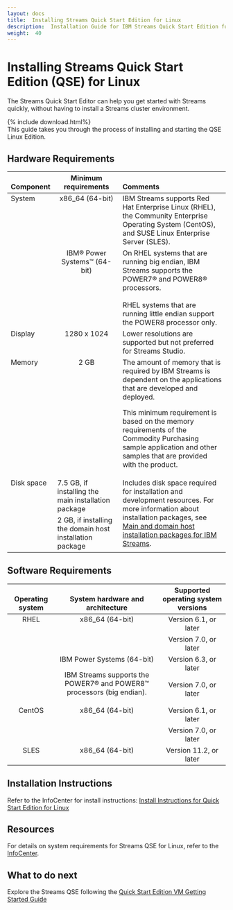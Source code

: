 ```yaml
---
layout: docs
title:  Installing Streams Quick Start Edition for Linux
description:  Installation Guide for IBM Streams Quick Start Edition for Linux
weight:  40
---
```


# Installing Streams Quick Start Edition (QSE) for Linux

The Streams Quick Start Editor can help you get started with Streams quickly, without having to install a Streams cluster environment. 

{% include download.html%}
<br>
This guide takes you through the process of installing and starting the QSE Linux Edition.

## Hardware Requirements

<table>
<thead class="thead" align="left"><tr class="row" valign="bottom"><th class="entry" valign="bottom">Component</th>
<th class="entry" align="center">Minimum requirements</th>
<th class="entry" valign="bottom">Comments</th>
</tr>
</thead>
<tbody class="tbody"><tr class="row"><td class="entry" rowspan="2" valign="top">System</td>
<td class="entry" align="center" valign="top">x86_64 (64-bit) </td>
<td class="entry" valign="top"><span class="keyword">IBM Streams</span> supports Red Hat Enterprise Linux (RHEL), the Community Enterprise Operating
System (CentOS), and SUSE Linux Enterprise
Server (SLES).</td>
</tr>
<tr class="row"><td class="entry" align="center" valign="top">IBM® Power Systems™ (64-bit)</td>
<td class="entry" valign="top" >On RHEL systems that are running big endian, IBM Streams supports the POWER7® and POWER8® processors.<br><br>
RHEL systems that are running little endian support the POWER8 processor only.</td>
</tr>
<tr class="row"><td class="entry" valign="top">Display</td>
<td class="entry" align="center" valign="top" >1280 x 1024</td>
<td class="entry" valign="top" >Lower resolutions are supported but not preferred
for Streams Studio.</td>
</tr>
<tr class="row"><td class="entry" valign="top" >Memory</td>
<td class="entry" align="center" valign="top" >2 GB</td>
<td class="entry" valign="top" ><span class="ph">The amount
of memory that is required by <span class="keyword">IBM Streams</span> is dependent on the applications that are developed
and deployed.</span><p class="p" >This minimum
requirement is based on the memory requirements of the Commodity Purchasing
sample application and other samples that are provided with the product.</p>
</td>
</tr>
<tr class="row"><td class="entry" rowspan="2" valign="top">Disk space</td>
<td class="entry" align="left" valign="top">7.5 GB, if installing the <span class="keyword">main installation package</span></td>
<td class="entry" rowspan="2" valign="top">Includes disk space required for
installation and development resources. For more information about
installation packages, see <a class="xref" href="http://www-01.ibm.com/support/knowledgecenter/?lang=en#!/SSCRJU_4.1.0/com.ibm.streams.install.doc/doc/ibminfospherestreams-install-programs-packages.html">Main and domain host installation
packages for <span class="keyword">IBM Streams</span></a>.</td>
</tr>
<tr class="row"><td class="entry" align="left" valign="top">2 GB, if installing the <span class="keyword">domain host installation package</span></td>
</tr>
</tbody>
</table>

## Software Requirements

<table>
<thead class="thead" align="left"><tr class="row" valign="bottom"><th class="entry" align="center" valign="bottom">Operating system</th>
<th class="entry" align="center" valign="bottom">System hardware and architecture</th>
<th class="entry" align="center" valign="bottom">Supported operating system versions</th>
</tr>
</thead>
<tbody class="tbody"><tr class="row"><td class="entry" rowspan="4" align="center" valign="top">RHEL</td>
<td class="entry" rowspan="2" align="center" valign="top">x86_64 (64-bit)</td>
<td class="entry" align="center" valign="top">Version 6.1, or later</td>
</tr>
<tr class="row"><td class="entry" align="center" valign="top">Version 7.0, or later</td>
</tr>
<tr class="row"><td class="entry" rowspan="2" align="center" valign="top">IBM Power
Systems (64-bit)<p class="p"><span class="keyword">IBM Streams</span> supports the POWER7® and POWER8™ processors (big endian).</p>
</td>
<td class="entry" align="center" valign="top">Version 6.3, or later</td>
</tr>
<tr class="row"><td class="entry" align="center" valign="top">Version 7.0, or later</td>
</tr>
<tr class="row"><td class="entry" rowspan="2" align="center" valign="top">CentOS</td>
<td class="entry" rowspan="2" align="center" valign="top">x86_64 (64-bit)</td>
<td class="entry" align="center" valign="top">Version 6.1, or later</td>
</tr>
<tr class="row"><td class="entry" align="center" valign="top">Version 7.0, or later</td>
</tr>
<tr class="row"><td class="entry" align="center" valign="top">SLES</td>
<td class="entry" align="center" valign="top">x86_64 (64-bit)</td>
<td class="entry" align="center" valign="top">Version 11.2, or later</td>
</tr>
</tbody>
</table>

## Installation Instructions

Refer to the InfoCenter for install instructions:
[Install Instructions for Quick Start Edition for Linux](http://www-01.ibm.com/support/knowledgecenter/SSCRJU_4.1.0/com.ibm.streams.qse.doc/doc/ibminfospherestreams-qse-install.html?lang=en)

## Resources

For details on system requirements for Streams QSE for Linux, refer to the [InfoCenter](http://www-01.ibm.com/support/knowledgecenter/?lang=en#!/SSCRJU_4.1.0/com.ibm.streams.qse.doc/doc/ibminfospherestreams-qse-before-you-begin.html).

## What to do next

Explore the Streams QSE following the [Quick Start Edition VM Getting Started Guide](/streamsx.documentation/docs/4.1/qse-getting-started/)

